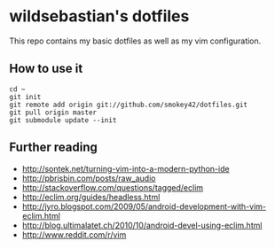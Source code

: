 wildsebastian's dotfiles
===================

This repo contains my basic dotfiles as well as my vim configuration.

How to use it
-------------

    cd ~
    git init
    git remote add origin git://github.com/smokey42/dotfiles.git
    git pull origin master
    git submodule update --init

Further reading
---------------

 * http://sontek.net/turning-vim-into-a-modern-python-ide
 * http://pbrisbin.com/posts/raw_audio
 * http://stackoverflow.com/questions/tagged/eclim
 * http://eclim.org/guides/headless.html
 * http://jyro.blogspot.com/2009/05/android-development-with-vim-eclim.html
 * http://blog.ultimalatet.ch/2010/10/android-devel-using-eclim.html
 * http://www.reddit.com/r/vim
